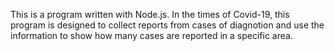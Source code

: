 This is a program written with Node.js. In the times of Covid-19, this program is designed to collect reports from cases of diagnotion and use the information to show how many cases are reported in a specific area. 
